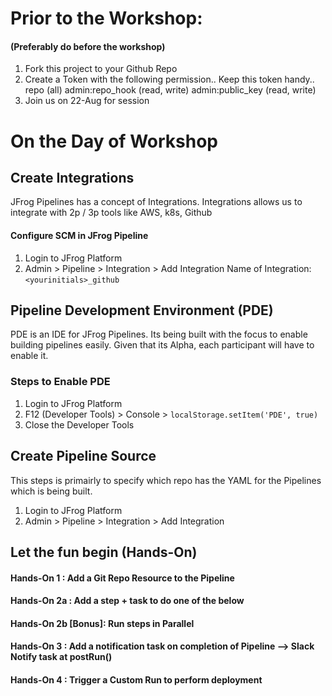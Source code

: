 # Prior to the Workshop:
#### (Preferably do before the workshop)

1. Fork this project to your Github Repo
2. Create a Token with the following permission.. Keep this token handy..
repo (all)
admin:repo_hook (read, write)
admin:public_key (read, write)
3. Join us on 22-Aug for session

# On the Day of Workshop 
## Create Integrations
JFrog Pipelines has a concept of Integrations. Integrations allows us to integrate with 2p / 3p tools like AWS, k8s, Github

#### Configure SCM in JFrog Pipeline
1. Login to JFrog Platform
2. Admin > Pipeline > Integration > Add Integration
Name of Integration: ```<yourinitials>_github```

## Pipeline Development Environment (PDE)
PDE is an IDE for JFrog Pipelines. Its being built with the focus to enable building pipelines easily. 
Given that its Alpha, each participant will have to enable it.

### Steps to Enable PDE
1. Login to JFrog Platform
2. F12 (Developer Tools) > Console > ```localStorage.setItem('PDE', true)```
3. Close the Developer Tools

## Create Pipeline Source
This steps is primairly to specify which repo has the YAML for the Pipelines which is being built.
1. Login to JFrog Platform
2. Admin > Pipeline > Integration > Add Integration

## Let the fun begin (Hands-On)

#### Hands-On 1 : Add a Git Repo Resource to the Pipeline

#### Hands-On 2a : Add a step + task to do one of the below

#### Hands-On 2b [Bonus]: Run steps in Parallel

#### Hands-On 3 : Add a notification task on completion of Pipeline --> Slack Notify task at postRun()

#### Hands-On 4 : Trigger a Custom Run to perform deployment
